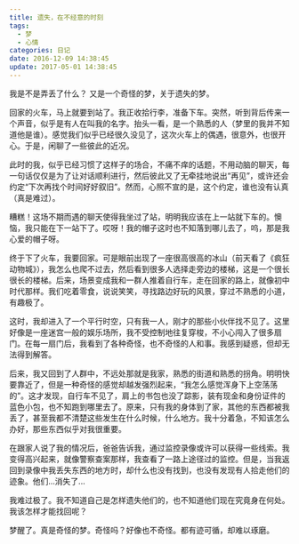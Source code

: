 ```yaml
---
title: 遗失，在不经意的时刻
tags:
  - 梦
  - 心情
categories: 日记
date: 2016-12-09 14:38:45
update: 2017-05-01 14:38:45
---
```


我是不是弄丢了什么？
又是一个奇怪的梦，关于遗失的梦。
<!--more-->
回家的火车，马上就要到站了。我正收拾行李，准备下车。突然，听到背后传来一个声音，似乎是有人在叫我的名字。抬头一看，是一个熟悉的人（梦里的我并不知道他是谁）。感觉我们似乎已经很久没见了，这次火车上的偶遇，很意外，也很开心。于是，闲聊了一些彼此的近况。

此时的我，似乎已经习惯了这样子的场合，不痛不痒的话题，不用动脑的聊天，每一句话仅仅是为了让对话顺利进行，然后彼此又了无牵挂地说出“再见”，或许还会约定“下次再找个时间好好叙旧”。然而，心照不宣的是，这个约定，谁也没有认真（真是难过）。

糟糕！这场不期而遇的聊天使得我坐过了站，明明我应该在上一站就下车的。懊恼，我只能在下一站下了。哎呀！我的帽子这时也不知落到哪儿去了，呜，那是我心爱的帽子呀。

终于下了火车，我要回家。可是眼前出现了一座很高很高的冰山（前天看了《疯狂动物城》），我怎么也爬不过去，然后看到很多人选择走旁边的楼梯，这是一个很长很长的楼梯。后来，场景变成我和一群人推着自行车，走在回家的路上，就像初中时代那样。我们吃着零食，说说笑笑，寻找路边好玩的风景，穿过不熟悉的小道，有趣极了。

这时，我却进入了一个平行时空，只有我一人，刚才的那些小伙伴找不见了。这里好像是一座迷宫一般的娱乐场所，我不受控制地往复穿梭，不小心闯入了很多扇门。在每一扇门后，我看到了各种奇怪，也不奇怪的人和事。我感到疑惑，但却无法得到解答。

后来，我又回到了人群中，不远处那就是我家，熟悉的街道和熟悉的拐角。明明快要靠近了，但是一种奇怪的感觉却越发强烈起来，“我怎么感觉浑身下上空荡荡的”。这才发现，自行车不见了，肩上的书包也没了踪影，装有现金和身份证件的蓝色小包，也不知跑到哪里去了。原来，只有我的身体到了家，其他的东西都被我丢了，甚至我都不清楚这些发生在什么时候，什么地方。我十分着急，不知该怎么办好，那些东西似乎对我很重要。

在跟家人说了我的情况后，爸爸告诉我，通过监控录像或许可以获得一些线索。我变得高兴起来，就像警察查案那样，我查看了一路上途径过的监控。但是，当我返回到录像中我丢失东西的地方时，却什么也没有找到，也没有发现有人拾走他们的迹象。他们...消失了...

我难过极了。我不知道自己是怎样遗失他们的，也不知道他们现在究竟身在何处。我该怎样才能找回呢？

梦醒了。真是奇怪的梦。奇怪吗？好像也不奇怪。都有迹可循，却难以琢磨。

